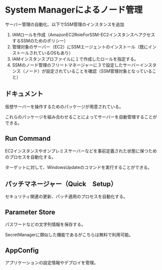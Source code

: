 # System Managerによるノード管理
サーバー管理の自動化、以下でSSM管理のインスタンスを追加
1. IAMロールを作成（AmazonEC2RoleForSSM-EC2インスタンスへアクセスするSSMのためのポリシー）
2. 管理対象のサーバー（EC2）にSSMエージェントのインストール（既にインストールされているOSもあり）
3. IAMインスタンスプロファイルに１で作成したロールを指定する。
4. SSMのノード管理のフリートマネージャーに３で設定したサーバーインスタンス（ノード）が設定されていることを確認（SSM管理対象となっていること）

## ドキュメント
仮想サーバーを操作するためのパッケージが用意されている。

これらのパッケージを組み合わせることによってサーバーを自動管理することができる。

## Run Command
EC2インスタンスやオンプレミスサーバーなどを事前定義された状態に保つためのプロセスを自動化する。

ターゲットに対して、WindowsUpdateのコマンドを実行することができる。

## パッチマネージャー（Quick　Setup）
セキュリティ関連の更新、パッチ適用のプロセスを自動化する。

## Parameter Store
パスワードなどの文字列情報を保存する。

SecretManagerに類似した機能であるがこちらは無料で利用可能。

## AppConfig
アプリケーションの設定情報やデプロイを管理。

